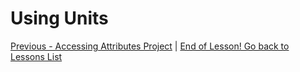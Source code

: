 # Using Units

[Previous - Accessing Attributes Project](https://github.com/KCErb/hello-ruboto/blob/master/training/basics/styling/accessing-attributes.md) |
[End of Lesson! Go back to Lessons List](https://github.com/KCErb/hello-ruboto/blob/master/README.md)
